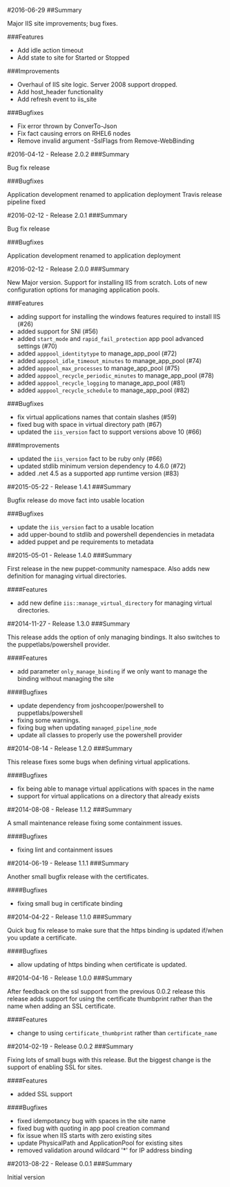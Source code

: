 #2016-06-29
##Summary

  Major IIS site improvements; bug fixes.

###Features
  - Add idle action timeout
  - Add state to site for Started or Stopped

###Improvements
  - Overhaul of IIS site logic. Server 2008 support dropped.
  - Add host_header functionality
  - Add refresh event to iis_site

###Bugfixes
  - Fix error thrown by ConverTo-Json
  - Fix fact causing errors on RHEL6 nodes
  - Remove invalid argument -SslFlags from Remove-WebBinding

#2016-04-12 - Release 2.0.2
###Summary

  Bug fix release

###Bugfixes

  Application development renamed to application deployment
  Travis release pipeline fixed

#2016-02-12 - Release 2.0.1
###Summary

  Bug fix release

###Bugfixes

  Application development renamed to application deployment

#2016-02-12 - Release 2.0.0
###Summary

  New Major version. Support for installing IIS from scratch.
  Lots of new configuration options for managing application pools.

###Features
 - adding support for installing the windows features required to install IIS (#26)
 - added support for SNI (#56)
 - added `start_mode` and `rapid_fail_protection` app pool advanced settings (#70)
 - added `apppool_identitytype` to manage_app_pool (#72)
 - added `apppool_idle_timeout_minutes` to manage_app_pool (#74)
 - added `apppool_max_processes` to manage_app_pool (#75)
 - added `apppool_recycle_periodic_minutes` to manage_app_pool (#78)
 - added `apppool_recycle_logging` to manage_app_pool (#81)
 - added `apppool_recycle_schedule` to manage_app_pool (#82)

###Bugfixes
 - fix virtual applications names that contain slashes (#59)
 - fixed bug with space in virtual directory path (#67)
 - updated the `iis_version` fact to support versions above 10 (#66)

###Improvements
 - updated the `iis_version` fact to be ruby only (#66)
 - updated stdlib minimum version dependency to 4.6.0 (#72)
 - added .net 4.5 as a supported app runtime version (#83)

##2015-05-22 - Release 1.4.1
###Summary

  Bugfix release do move fact into usable location

###Bugfixes
- update the `iis_version` fact to a usable location
- add upper-bound to stdlib and powershell dependencies in metadata
- added puppet and pe requirements to metadata

##2015-05-01 - Release 1.4.0
###Summary

  First release in the new puppet-community namespace. Also adds new definition for managing virtual directories.

####Features
- add new define `iis::manage_virtual_directory` for managing virtual directories.

##2014-11-27 - Release 1.3.0
###Summary

  This release adds the option of only managing bindings. It also switches to the puppetlabs/powershell provider.

####Features
- add parameter `only_manage_binding` if we only want to manage the binding without managing the site

####Bugfixes
- update dependency from joshcooper/powershell to puppetlabs/powershell
- fixing some warnings.
- fixing bug when updating `managed_pipeline_mode`
- update all classes to properly use the powershell provider

##2014-08-14 - Release 1.2.0
###Summary

  This release fixes some bugs when defining virtual applications.

####Bugfixes
- fix being able to manage virtual applications with spaces in the name
- support for virtual applications on a directory that already exists

##2014-08-08 - Release 1.1.2
###Summary

  A small maintenance release fixing some containment issues.

####Bugfixes
- fixing lint and containment issues

##2014-06-19 - Release 1.1.1
###Summary

  Another small bugfix release with the certificates.

####Bugfixes
- fixing small bug in certificate binding

##2014-04-22 - Release 1.1.0
###Summary

  Quick bug fix release to make sure that the https binding is updated if/when you update a certificate.

####Bugfixes
- allow updating of https binding when certificate is updated.

##2014-04-16 - Release 1.0.0
###Summary

   After feedback on the ssl support from the previous 0.0.2 release this release adds support for using the certificate thumbprint rather than the name when adding an SSL certificate.

####Features
- change to using `certificate_thumbprint` rather than `certificate_name`

##2014-02-19 - Release 0.0.2
###Summary

   Fixing lots of small bugs with this release. But the biggest change is the support of enabling SSL for sites.

####Features
- added SSL support

####Bugfixes
- fixed idempotancy bug with spaces in the site name
- fixed bug with quoting in app pool creation command
- fix issue when IIS starts with zero existing sites
- update PhysicalPath and ApplicationPool for existing sites
- removed validation around wildcard '*' for IP address binding

##2013-08-22 - Release 0.0.1
###Summary

   Initial version
